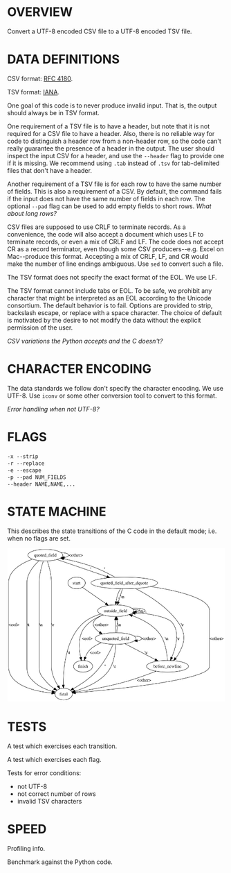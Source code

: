 # OVERVIEW

Convert a UTF-8 encoded CSV file to a UTF-8 encoded TSV file.

# DATA DEFINITIONS

CSV format: [RFC 4180](https://tools.ietf.org/html/rfc4180).

TSV format: [IANA](https://www.iana.org/assignments/media-types/text/tab-separated-values).

One goal of this code is to never produce invalid input.  That is, the output should always be in TSV format.

One requirement of a TSV file is to have a header, but note that it is not required for a CSV file to have a header.  Also, there is no reliable way for code to distinguish a header row from a non-header row, so the code can't really guarantee the presence of a header in the output.  The user should inspect the input CSV for a header, and use the `--header` flag to provide one if it is missing.  We recommend using `.tab` instead of `.tsv` for tab-delimited files that don't have a header.

Another requirement of a TSV file is for each row to have the same number of fields.  This is also a requirement of a CSV.  By default, the command fails if the input does not have the same number of fields in each row.  The optional `--pad` flag can be used to add empty fields to short rows. *What about long rows?*

CSV files are supposed to use CRLF to terminate records.  As a convenience, the code will also accept a document which uses LF to terminate records, or even a mix of CRLF and LF.  The code does not accept CR as a record terminator, even though some CSV producers--e.g. Excel on Mac--produce this format.  Accepting a mix of CRLF, LF, and CR would make the number of line endings ambiguous.  Use `sed` to convert such a file.

The TSV format does not specify the exact format of the EOL.  We use LF.

The TSV format cannot include tabs or EOL.  To be safe, we prohibit any character that might be interpreted as an EOL according to the Unicode consortium.  The default behavior is to fail.  Options are provided to strip, backslash escape, or replace with a space character.  The choice of default is motivated by the desire to not modify the data without the explicit permission of the user.

*CSV variations the Python accepts and the C doesn't?*

# CHARACTER ENCODING

The data standards we follow don't specify the character encoding.  We use UTF-8.  Use `iconv` or some other conversion tool to convert to this format.

*Error handling when not UTF-8?*

# FLAGS

    -x --strip
    -r --replace
    -e --escape
    -p --pad NUM_FIELDS
    --header NAME,NAME,...

# STATE MACHINE

This describes the state transitions of the C code in the default mode; i.e. when no flags are set.

<img src="state.png">

# TESTS

A test which exercises each transition.

A test which exercises each flag.

Tests for error conditions:

* not UTF-8
* not correct number of rows
* invalid TSV characters

# SPEED

Profiling info.

Benchmark against the Python code.

